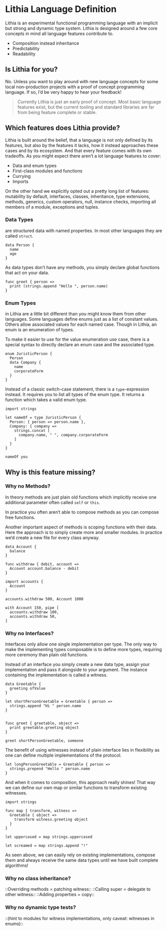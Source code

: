 # Lithia Language Definition

Lithia is an experimental functional programming language with an implicit but strong and dynamic type system.
Lithia is designed around a few core concepts in mind all language features contribute to.

- Composition instead inheritance
- Predictability
- Readability

## Is Lithia for you?

No. Unless you want to play around with new language concepts for some local non-production projects with a proof of concept programming language. If so, I’d be very happy to hear your feedback!

> Currently Lithia is just an early proof of concept. Most basic language features exist, but the current tooling and standard libraries are far from being feature complete or stable.

## Which features does Lithia provide?

Lithia is built around the belief, that a language is not only defined by its features, but also by the features it lacks, how it instead approaches these cases and by its ecosystem. And that every feature comes with its own tradeoffs.
As you might expect there aren’t a lot language features to cover:

- Data and enum types
- First-class modules and functions
- Currying
- Imports

On the other hand we explicitly opted out a pretty long list of features: mutability by default, interfaces, classes, inheritance, type extensions, methods, generics, custom operators, null, instance checks, importing all members of a module, exceptions and tuples.

### Data Types

are structured data with named properties. In most other languages they are called `struct`.

```
data Person {
  name
  age
}
```

As data types don’t have any methods, you simply declare global functions that act on your data.

```
func greet { person =>
  print (strings.append "Hello ", person.name)
}
```

### Enum Types

in Lithia are a little bit different than you might know them from other languages. 
Some languages define enums just as a list of constant values. Others allow associated values for each named case.
Though in Lithia, an enum is an enumeration of types.

To make it easier to use for the value enumeration use case, there is a special syntax to directly declare an enum case and the associated type.

```
enum JuristicPerson {
  Person
  data Company {
    name
    corporateForm
  }
}
```

Instead of a classic switch-case statement, there is a `type`-expression instead. 
It requires you to list all types of the enum type. It returns a function which takes a valid enum type. 

```
import strings

let nameOf = type JuristicPerson {
  Person: { person => person.name },
  Company: { company =>
    strings.concat [
      company.name, " ", company.corporateForm
    ]
  }
}

nameOf you
```

## Why is this feature missing?

### Why no Methods?

In theory methods are just plain old functions which implicitly receive one additional parameter often called `self` or `this`.

In practice you often aren‘t able to compose methods as you can compose free functions.

Another important aspect of methods is scoping functions with their data. Here the approach is to simply create more and smaller modules. In practice we‘d create a new file for every class anyway.

```
data Account {
  balance
}

func withdraw { debit, account =>
  Account account.balance - debit
}
```

```
import accounts {
  Account
}

accounts.withdraw 500, Account 1000

with Account 150, pipe [
  accounts.withdraw 100,
  accounts.withdraw 50,
]
```

### Why no Interfaces?

Interfaces only allow one single implementation per type. The only way to make the implementing types composable is to define more types, requiring more ceremony than plain old functions.

Instead of an interface you simply create a new data type, assign your implementation and pass it alongside to your argument. The instance containing the implementation is called a witness.

```
data Greetable {
  greeting ofValue
}

let shortPersonGreetable = Greetable { person =>
  strings.append "Hi " person.name
}


func greet { greetable, object =>
  print greetable.greeting object
}

greet shortPersonGreetable, someone

```

The benefit of using witnesses instead of plain interface lies in flexibility as one can define multiple implementations of the protocol.

```
let longPersonGreetable = Greetable { person =>
  strings.prepend "Hello " person.name
}
```

And when it comes to composition, this approach really shines! That way we can define our own map or similar functions to transform existing witnesses.

```
import strings

func map { transform, witness =>
  Greetable { object =>
    transform witness.greeting object
  }
}

let uppercased = map strings.uppercased

let screamed = map strings.append "!"
```

As seen above, we can easily rely on existing implementations, compose them and always receive the same data types until we have built complete algorithms!

### Why no class inheritance?

::Overriding methods = patching witness::
::Calling super = delegate to other witness::
::Adding properties = copy::

### Why no dynamic type tests?

::(hint to modules for witness implementations, only caveat: witnesses in enums)::
